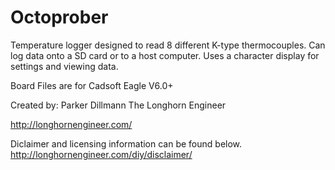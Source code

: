 Octoprober
==========

Temperature logger designed to read 8 different K-type thermocouples. Can log data onto a SD card or to a host computer. Uses a character display for settings and viewing data.


Board Files are for Cadsoft Eagle V6.0+

Created by:
Parker Dillmann
The Longhorn Engineer

http://longhornengineer.com/

Diclaimer and licensing information can be found below.
http://longhornengineer.com/diy/disclaimer/
